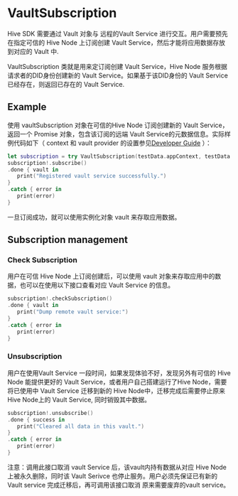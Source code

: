# VaultSubscription

Hive SDK 需要通过 Vault 对象与 远程的Vault Service 进行交互。用户需要预先在指定可信的 Hive Node 上订阅创建 Vault Service，然后才能将应用数据存放到对应的 Vault 中.

VaultSubscription 类就是用来定订阅创建 Vault Service，Hive Node 服务根据请求者的DID身份创建新的 Vault Service。如果基于该DID身份的 Vault Service 已经存在，则返回已存在的 Vault Service.

## Example

使用 vaultSubscription 对象在可信的Hive Node 订阅创建新的 Vault Service，返回一个 Promise 对象，包含该订阅的远端 Vault Service的元数据信息。实际样例代码如下（ context 和 vault provider 的设置参见[Developer Guide](README.md) ）：

```swift
let subscription = try VaultSubscription(testData.appContext, testData.providerAddress)
subscription!.subscribe()
.done { vault in
   print("Registered vault service successfully.")
}
.catch { error in
   print(error)
}
```

一旦订阅成功，就可以使用实例化对象 vault 来存取应用数据。

## Subscription management

### Check Subscription

用户在可信 Hive Node 上订阅创建后，可以使用 vault 对象来存取应用中的数据，也可以在使用以下接口查看对应 Vault Service 的信息。

```swift
subscription!.checkSubscription()
.done { vault in
   print("Dump remote vault service:")
}
.catch { error in
   print(error)
}
```

### Unsubscription

用户在使用Vault Service 一段时间，如果发现体验不好，发现另外有可信的 Hive Node 能提供更好的 Vault Service，或者用户自己搭建运行了Hive Node，需要将已使用中 Vault Service 迁移到新的 Hive Node中，迁移完成后需要停止原来 Hive Node上的 Vault Service, 同时销毁其中数据。

```swift
subscription!.unsubscribe()
.done { success in
   print("Cleared all data in this vault.")
}
.catch { error in
   print(error)
}
```

注意：调用此接口取消 vault Service 后，该vault内持有数据从对应 Hive Node 上被永久删除，同时该 Vault Serivce 也停止服务。用户必须先保证已有新的 Vault service 完成迁移后，再可调用该接口取消 原来需要废弃的vault service。
